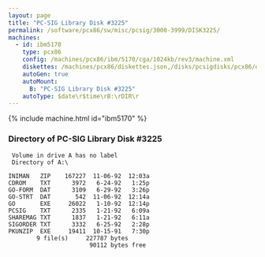 ```yaml
---
layout: page
title: "PC-SIG Library Disk #3225"
permalink: /software/pcx86/sw/misc/pcsig/3000-3999/DISK3225/
machines:
  - id: ibm5170
    type: pcx86
    config: /machines/pcx86/ibm/5170/cga/1024kb/rev3/machine.xml
    diskettes: /machines/pcx86/diskettes.json,/disks/pcsigdisks/pcx86/diskettes.json
    autoGen: true
    autoMount:
      B: "PC-SIG Library Disk #3225"
    autoType: $date\r$time\rB:\rDIR\r
---
```


{% include machine.html id="ibm5170" %}

### Directory of PC-SIG Library Disk #3225

     Volume in drive A has no label
     Directory of A:\

    INIMAN   ZIP    167227  11-06-92  12:03a
    CDROM    TXT      3972   6-24-92   1:25p
    GO-FORM  DAT      3109   6-29-92   3:26p
    GO-STRT  DAT       542  11-06-92  12:14a
    GO       EXE     26022   1-10-92  12:14p
    PCSIG    TXT      2335   1-21-92   6:09a
    SHAREMAG TXT      1837   1-21-92   6:11a
    SIGORDER TXT      3332   6-25-92   2:28p
    PKUNZIP  EXE     19411  10-15-91   7:30p
            9 file(s)     227787 bytes
                           90112 bytes free
